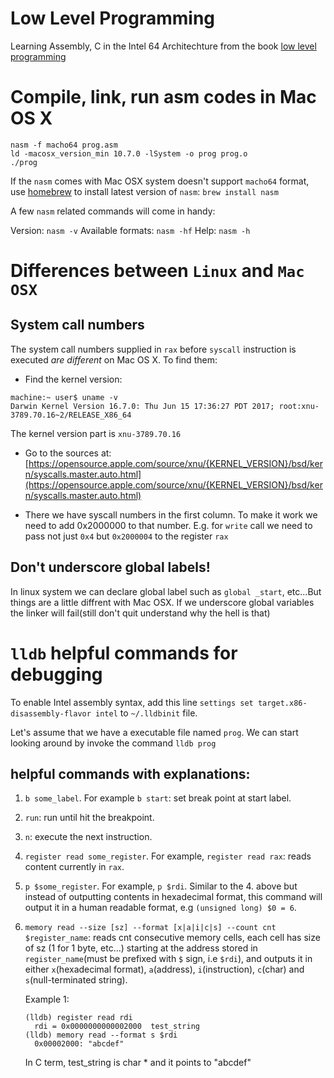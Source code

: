 # Low Level Programming

Learning Assembly, C in the Intel 64 Architechture from the book
[low level programming](https://www.amazon.com/Low-Level-Programming-Assembly-Execution-Architecture/dp/1484224027/ref=sr_1_1?ie=UTF8&qid=1510976772&sr=8-1&keywords=low+level+programming)


# Compile, link, run asm codes in Mac OS X

```
nasm -f macho64 prog.asm
ld -macosx_version_min 10.7.0 -lSystem -o prog prog.o
./prog
```
If the `nasm` comes with Mac OSX system doesn't support `macho64` format, use [homebrew](https://brew.sh) to install latest version of `nasm`: `brew install nasm`

A few `nasm` related commands will come in handy:

Version:		`nasm -v`
Available formats:	`nasm -hf`
Help:			`nasm -h`

# Differences between `Linux` and `Mac OSX`

## System call numbers

The system call numbers supplied in `rax` before `syscall` instruction is executed 
_are different_ on Mac OS X. To find them:
  * Find the kernel version:

```
machine:~ user$ uname -v
Darwin Kernel Version 16.7.0: Thu Jun 15 17:36:27 PDT 2017; root:xnu-3789.70.16~2/RELEASE_X86_64
```
The kernel version part is `xnu-3789.70.16`
  * Go to the sources at: [https://opensource.apple.com/source/xnu/{KERNEL_VERSION}/bsd/kern/syscalls.master.auto.html](https://opensource.apple.com/source/xnu/{KERNEL_VERSION}/bsd/kern/syscalls.master.auto.html)

  * There we have syscall numbers in the first column. To make it work we need to add
0x2000000 to that number. E.g. for `write` call we need to pass not just `0x4` but `0x2000004` to the register `rax`

## Don't underscore global labels!

In linux system we can declare global label such as `global _start`, etc...But things
are a little diffrent with Mac OSX. If we underscore global variables the linker will fail(still don't quit understand why the hell is that)


# `lldb` helpful commands for debugging

To enable Intel assembly syntax, add this line `settings set target.x86-disassembly-flavor intel` to `~/.lldbinit` file.

Let's assume that we have a executable file named `prog`. We can start looking around by invoke the command `lldb prog`

## helpful commands with explanations:
  1. `b some_label`. For example `b start`: set break point at start label.
  2. `run`: run until hit the breakpoint.
  3. `n`: execute the next instruction.
  4. `register read some_register`. For example, `register read rax`: reads content currently in `rax`.
  5. `p $some_register`. For example, `p $rdi`. Similar to the 4. above but instead of
outputting contents in hexadecimal format, this command will output it in a human
readable format, e.g `(unsigned long) $0 = 6`.
  6. `memory read --size [sz] --format [x|a|i|c|s] --count cnt $register_name`: reads cnt consecutive memory cells, each cell has size of sz (1 for 1 byte, etc...) starting at the address stored in `register_name`(must be prefixed with `$` sign, i.e `$rdi`), and outputs it in either `x`(hexadecimal format), `a`(address), `i`(instruction), `c`(char) and `s`(null-terminated string).

     Example 1:
     ```
     (lldb) register read rdi
       rdi = 0x0000000000002000  test_string
     (lldb) memory read --format s $rdi
       0x00002000: "abcdef"	
     ```
       In C term, test_string is char * and it points to "abcdef"

